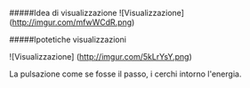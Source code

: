 #####Idea di visualizzazione 
![Visualizzazione] (http://imgur.com/mfwWCdR.png)

#####Ipotetiche visualizzazioni

![Visualizzazione] (http://imgur.com/5kLrYsY.png)

La pulsazione come se fosse il passo, i cerchi intorno l'energia. 
